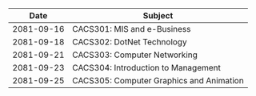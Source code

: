
| Date       | Subject                                  |
| ---------- | ---------------------------------------- |
| 2081-09-16 | CACS301: MIS and e-Business              |
| 2081-09-18 | CACS302: DotNet Technology               |
| 2081-09-21 | CACS303: Computer Networking             |
| 2081-09-23 | CACS304: Introduction to Management      |
| 2081-09-25 | CACS305: Computer Graphics and Animation |
